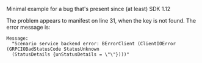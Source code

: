 Minimal example for a bug that's present since (at least) SDK 1.12

The problem appears to manifest on line 31, when the key is not found. The error message is:

```shell
Message:
  "Scenario service backend error: BErrorClient (ClientIOError (GRPCIOBadStatusCode StatusUnknown
  (StatusDetails {unStatusDetails = \"\"})))"
```

